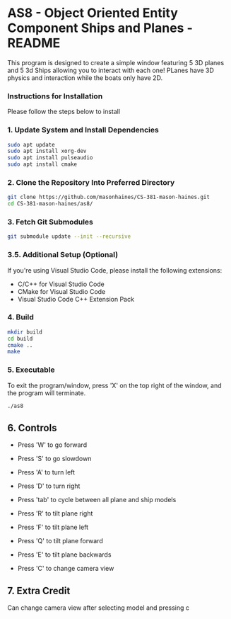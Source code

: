 # AS8 - Object Oriented Entity Component Ships and Planes - README

This program is designed to create a simple window featuring 5 3D planes and 5 3d Ships allowing you to interact with each one! PLanes have 3D physics and interaction while the boats only have 2D.

### Instructions for Installation

Please follow the steps below to install

### 1. Update System and Install Dependencies

```bash
sudo apt update
sudo apt install xorg-dev
sudo apt install pulseaudio
sudo apt install cmake
```

### 2. Clone the Repository Into Preferred Directory

```bash
git clone https://github.com/masonhaines/CS-381-mason-haines.git
cd CS-381-mason-haines/as8/
```

### 3. Fetch Git Submodules

```bash
git submodule update --init --recursive
```

### 3.5. Additional Setup (Optional)

If you're using Visual Studio Code, please install the following extensions:

- C/C++ for Visual Studio Code
- CMake for Visual Studio Code
- Visual Studio Code C++ Extension Pack

### 4. Build

```bash
mkdir build
cd build
cmake ..
make
```

### 5. Executable

To exit the program/window, press 'X' on the top right of the window, and the program will terminate.

```bash
./as8
```


## 6. Controls


  - Press 'W' to go forward

  - Press 'S' to go slowdown

  - Press 'A' to turn left 

  - Press 'D' to turn right 

  - Press 'tab' to cycle between all plane and ship models

  - Press 'R' to tilt plane right

  - Press 'F' to tilt plane left

  - Press 'Q' to tilt plane forward

  - Press 'E' to tilt plane backwards

  - Press 'C' to change camera view


## 7. Extra Credit 

Can change camera view after selecting model and pressing c